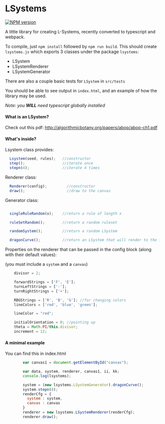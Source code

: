 # LSystems

[![NPM version](https://img.shields.io/npm/v/standard-version.svg)](https://www.npmjs.com/package/l-systems)

A little library for creating L-Systems, recently converted to typescript and webpack.

To compile, just `npm install` followed by `npm run build`. This should create `lsystems.js` which exports 3 classes under the package `lsystems`:

* LSystem
* LSystemRenderer
* LSystemGenerator

There are also a couple basic tests for `LSystem` in `src/tests`

You should be able to see output in `index.html`, and an example of how the library may be used.

*Note: you **WILL** need typescript globally installed*

#### What is an LSystem?

Check out this pdf:
http://algorithmicbotany.org/papers/abop/abop-ch1.pdf

#### What's inside?

Lsystem class provides:

```javascript
  Lsystem(seed, rules);   //constructor
  step();                 //iterate once
  stepn(4);               //iterate 4 times
```

Renderer class:

```javascript
  Renderer(config);         //constructor
  draw();                   //draw to the canvas
```

Generator class:

```javascript

  singleRuleRandom(x);    //return a rule of length x

  ruleSetRandom();        //return a random ruleset

  randomSystem();         //return a random LSystem

  dragonCurve();          //return an LSystem that will render to the famous "dragon curve"
```

Properties on the renderer that can be passed in the config block (along with their default values):

(you must include a `system` and a `canvas`)

```javascript
    divisor = 2;

    forwardStrings = ['F', 'E'];
    turnLeftStrings = ['-'];
    turnRightStrings = ['+'];

    RBGStrings = ['R', 'B', 'G']; //for changing colors
    lineColors = ['red', 'blue', 'green'];

    lineColor = "red";

    initialOrientation = 0;	//pointing up
    theta = Math.PI/this.divisor;
    increment = 12;

```

#### A minimal example

You can find this in index.html

```javascript
      	var canvas1 = document.getElementById("canvas");

      	var data, system, renderer, canvas1, ii, kk;
        console.log(lsystems);

        system = (new lsystems.LSystemGenerator).dragonCurve();
        system.stepn(8);
        renderCfg = {
          system : system,
          canvas : canvas
        }
        renderer = new lsystems.LSystemRenderer(renderCfg);
        renderer.draw();
```
